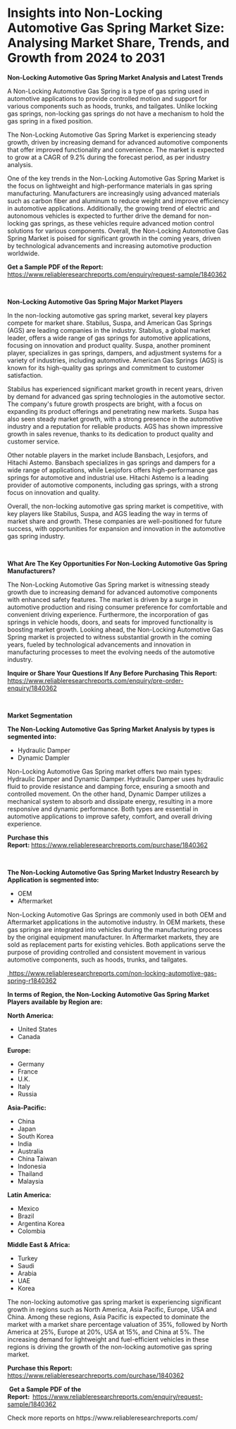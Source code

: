 <p><h1>Insights into Non-Locking Automotive Gas Spring Market Size: Analysing Market Share, Trends, and Growth from 2024 to 2031</h1></p><p><strong>Non-Locking Automotive Gas Spring Market Analysis and Latest Trends</strong></p>
<p><p>A Non-Locking Automotive Gas Spring is a type of gas spring used in automotive applications to provide controlled motion and support for various components such as hoods, trunks, and tailgates. Unlike locking gas springs, non-locking gas springs do not have a mechanism to hold the gas spring in a fixed position.</p><p>The Non-Locking Automotive Gas Spring Market is experiencing steady growth, driven by increasing demand for advanced automotive components that offer improved functionality and convenience. The market is expected to grow at a CAGR of 9.2% during the forecast period, as per industry analysis.</p><p>One of the key trends in the Non-Locking Automotive Gas Spring Market is the focus on lightweight and high-performance materials in gas spring manufacturing. Manufacturers are increasingly using advanced materials such as carbon fiber and aluminum to reduce weight and improve efficiency in automotive applications. Additionally, the growing trend of electric and autonomous vehicles is expected to further drive the demand for non-locking gas springs, as these vehicles require advanced motion control solutions for various components. Overall, the Non-Locking Automotive Gas Spring Market is poised for significant growth in the coming years, driven by technological advancements and increasing automotive production worldwide.</p></p>
<p><strong>Get a Sample PDF of the Report:&nbsp;</strong> <a href="https://www.reliableresearchreports.com/enquiry/request-sample/1840362">https://www.reliableresearchreports.com/enquiry/request-sample/1840362</a></p>
<p>&nbsp;</p>
<p><strong>Non-Locking Automotive Gas Spring Major Market Players</strong></p>
<p><p>In the non-locking automotive gas spring market, several key players compete for market share. Stabilus, Suspa, and American Gas Springs (AGS) are leading companies in the industry. Stabilus, a global market leader, offers a wide range of gas springs for automotive applications, focusing on innovation and product quality. Suspa, another prominent player, specializes in gas springs, dampers, and adjustment systems for a variety of industries, including automotive. American Gas Springs (AGS) is known for its high-quality gas springs and commitment to customer satisfaction.</p><p>Stabilus has experienced significant market growth in recent years, driven by demand for advanced gas spring technologies in the automotive sector. The company's future growth prospects are bright, with a focus on expanding its product offerings and penetrating new markets. Suspa has also seen steady market growth, with a strong presence in the automotive industry and a reputation for reliable products. AGS has shown impressive growth in sales revenue, thanks to its dedication to product quality and customer service.</p><p>Other notable players in the market include Bansbach, Lesjofors, and Hitachi Astemo. Bansbach specializes in gas springs and dampers for a wide range of applications, while Lesjofors offers high-performance gas springs for automotive and industrial use. Hitachi Astemo is a leading provider of automotive components, including gas springs, with a strong focus on innovation and quality.</p><p>Overall, the non-locking automotive gas spring market is competitive, with key players like Stabilus, Suspa, and AGS leading the way in terms of market share and growth. These companies are well-positioned for future success, with opportunities for expansion and innovation in the automotive gas spring industry.</p></p>
<p>&nbsp;</p>
<p><strong>What Are The Key Opportunities For Non-Locking Automotive Gas Spring Manufacturers?</strong></p>
<p><p>The Non-Locking Automotive Gas Spring market is witnessing steady growth due to increasing demand for advanced automotive components with enhanced safety features. The market is driven by a surge in automotive production and rising consumer preference for comfortable and convenient driving experience. Furthermore, the incorporation of gas springs in vehicle hoods, doors, and seats for improved functionality is boosting market growth. Looking ahead, the Non-Locking Automotive Gas Spring market is projected to witness substantial growth in the coming years, fueled by technological advancements and innovation in manufacturing processes to meet the evolving needs of the automotive industry.</p></p>
<p><strong>Inquire or Share Your Questions If Any Before Purchasing This Report:</strong> <a href="https://www.reliableresearchreports.com/enquiry/pre-order-enquiry/1840362">https://www.reliableresearchreports.com/enquiry/pre-order-enquiry/1840362</a></p>
<p>&nbsp;</p>
<p><strong>Market Segmentation</strong></p>
<p><strong>The Non-Locking Automotive Gas Spring Market Analysis by types is segmented into:</strong></p>
<p><ul><li>Hydraulic Damper</li><li>Dynamic Dampler</li></ul></p>
<p><p>Non-Locking Automotive Gas Spring market offers two main types: Hydraulic Damper and Dynamic Damper. Hydraulic Damper uses hydraulic fluid to provide resistance and damping force, ensuring a smooth and controlled movement. On the other hand, Dynamic Damper utilizes a mechanical system to absorb and dissipate energy, resulting in a more responsive and dynamic performance. Both types are essential in automotive applications to improve safety, comfort, and overall driving experience.</p></p>
<p><strong>Purchase this Report:&nbsp;</strong><a href="https://www.reliableresearchreports.com/purchase/1840362">https://www.reliableresearchreports.com/purchase/1840362</a></p>
<p>&nbsp;</p>
<p><strong>The Non-Locking Automotive Gas Spring Market Industry Research by Application is segmented into:</strong></p>
<p><ul><li>OEM</li><li>Aftermarket</li></ul></p>
<p><p>Non-Locking Automotive Gas Springs are commonly used in both OEM and Aftermarket applications in the automotive industry. In OEM markets, these gas springs are integrated into vehicles during the manufacturing process by the original equipment manufacturer. In Aftermarket markets, they are sold as replacement parts for existing vehicles. Both applications serve the purpose of providing controlled and consistent movement in various automotive components, such as hoods, trunks, and tailgates.</p></p>
<p><a href="https://www.reliableresearchreports.com/non-locking-automotive-gas-spring-r1840362">&nbsp;https://www.reliableresearchreports.com/non-locking-automotive-gas-spring-r1840362</a></p>
<p><strong>In terms of Region, the Non-Locking Automotive Gas Spring Market Players available by Region are:</strong></p>
<p>
    <p> <strong> North America: </strong>
        <ul>
            <li>United States</li>
            <li>Canada</li>
        </ul>
        </p> 
    <p> <strong> Europe: </strong>
        <ul>
            <li>Germany</li>
            <li>France</li>
            <li>U.K.</li>
            <li>Italy</li>
            <li>Russia</li>
        </ul>
        </p> 
    <p> <strong> Asia-Pacific: </strong>
        <ul>
            <li>China</li>
            <li>Japan</li>
            <li>South Korea</li>
            <li>India</li>
            <li>Australia</li>
            <li>China Taiwan</li>
            <li>Indonesia</li>
            <li>Thailand</li>
            <li>Malaysia</li>
        </ul>
        </p> 
    <p> <strong> Latin America: </strong>
        <ul>
            <li>Mexico</li>
            <li>Brazil</li>
            <li>Argentina Korea</li>
            <li>Colombia</li>
        </ul>
        </p> 
    <p> <strong> Middle East & Africa: </strong>
        <ul>
            <li>Turkey</li>
            <li>Saudi</li>
            <li>Arabia</li>
            <li>UAE</li>
            <li>Korea</li>
        </ul>
    </p>
    </p>
<p><p>The non-locking automotive gas spring market is experiencing significant growth in regions such as North America, Asia Pacific, Europe, USA and China. Among these regions, Asia Pacific is expected to dominate the market with a market share percentage valuation of 35%, followed by North America at 25%, Europe at 20%, USA at 15%, and China at 5%. The increasing demand for lightweight and fuel-efficient vehicles in these regions is driving the growth of the non-locking automotive gas spring market.</p></p>
<p><strong>Purchase this Report: </strong><a href="https://www.reliableresearchreports.com/purchase/1840362">https://www.reliableresearchreports.com/purchase/1840362</a></p>
<p>&nbsp;<strong>Get a Sample PDF of the Report:&nbsp;&nbsp;</strong><a href="https://www.reliableresearchreports.com/enquiry/request-sample/1840362">https://www.reliableresearchreports.com/enquiry/request-sample/1840362</a></p>
<p><strong></strong></p>
<p>Check more reports on https://www.reliableresearchreports.com/</p>